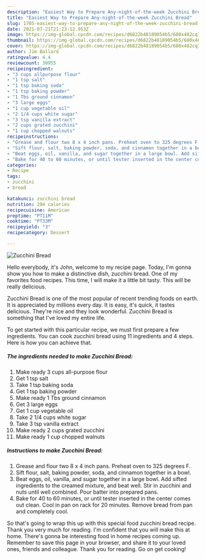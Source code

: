 ```yaml
---
description: "Easiest Way to Prepare Any-night-of-the-week Zucchini Bread"
title: "Easiest Way to Prepare Any-night-of-the-week Zucchini Bread"
slug: 1705-easiest-way-to-prepare-any-night-of-the-week-zucchini-bread
date: 2021-07-21T21:23:12.953Z
image: https://img-global.cpcdn.com/recipes/d6822b48189054b5/680x482cq70/zucchini-bread-recipe-main-photo.jpg
thumbnail: https://img-global.cpcdn.com/recipes/d6822b48189054b5/680x482cq70/zucchini-bread-recipe-main-photo.jpg
cover: https://img-global.cpcdn.com/recipes/d6822b48189054b5/680x482cq70/zucchini-bread-recipe-main-photo.jpg
author: Jim Ballard
ratingvalue: 4.4
reviewcount: 30955
recipeingredient:
- "3 cups allpurpose flour"
- "1 tsp salt"
- "1 tsp baking soda"
- "1 tsp baking powder"
- "1 Tbs ground cinnamon"
- "3 large eggs"
- "1 cup vegetable oil"
- "2 1/4 cups white sugar"
- "3 tsp vanilla extract"
- "2 cups grated zucchini"
- "1 cup chopped walnuts"
recipeinstructions:
- "Grease and flour two 8 x 4 inch pans. Preheat oven to 325 degrees F."
- "Sift flour, salt, baking powder, soda, and cinnamon together in a bowl."
- "Beat eggs, oil, vanilla, and sugar together in a large bowl. Add sifted ingredients to the creamed mixture, and beat well. Stir in zucchini and nuts until well combined. Pour batter into prepared pans."
- "Bake for 40 to 60 minutes, or until tester inserted in the center comes out clean. Cool in pan on rack for 20 minutes. Remove bread from pan and completely cool."
categories:
- Recipe
tags:
- zucchini
- bread

katakunci: zucchini bread 
nutrition: 204 calories
recipecuisine: American
preptime: "PT11M"
cooktime: "PT33M"
recipeyield: "3"
recipecategory: Dessert

---
```



![Zucchini Bread](https://img-global.cpcdn.com/recipes/d6822b48189054b5/680x482cq70/zucchini-bread-recipe-main-photo.jpg)

Hello everybody, it's John, welcome to my recipe page. Today, I'm gonna show you how to make a distinctive dish, zucchini bread. One of my favorites food recipes. This time, I will make it a little bit tasty. This will be really delicious.

Zucchini Bread is one of the most popular of recent trending foods on earth. It is appreciated by millions every day. It is easy, it's quick, it tastes delicious. They're nice and they look wonderful. Zucchini Bread is something that I've loved my entire life.




To get started with this particular recipe, we must first prepare a few ingredients. You can cook zucchini bread using 11 ingredients and 4 steps. Here is how you can achieve that.

<!--inarticleads1-->

##### The ingredients needed to make Zucchini Bread:

1. Make ready 3 cups all-purpose flour
1. Get 1 tsp salt
1. Take 1 tsp baking soda
1. Get 1 tsp baking powder
1. Make ready 1 Tbs ground cinnamon
1. Get 3 large eggs
1. Get 1 cup vegetable oil
1. Take 2 1/4 cups white sugar
1. Take 3 tsp vanilla extract
1. Make ready 2 cups grated zucchini
1. Make ready 1 cup chopped walnuts




<!--inarticleads2-->

##### Instructions to make Zucchini Bread:

1. Grease and flour two 8 x 4 inch pans. Preheat oven to 325 degrees F.
1. Sift flour, salt, baking powder, soda, and cinnamon together in a bowl.
1. Beat eggs, oil, vanilla, and sugar together in a large bowl. Add sifted ingredients to the creamed mixture, and beat well. Stir in zucchini and nuts until well combined. Pour batter into prepared pans.
1. Bake for 40 to 60 minutes, or until tester inserted in the center comes out clean. Cool in pan on rack for 20 minutes. Remove bread from pan and completely cool.




So that's going to wrap this up with this special food zucchini bread recipe. Thank you very much for reading. I'm confident that you will make this at home. There's gonna be interesting food in home recipes coming up. Remember to save this page in your browser, and share it to your loved ones, friends and colleague. Thank you for reading. Go on get cooking!
